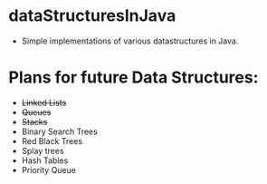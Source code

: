 # dataStructuresInJava
- Simple implementations of various datastructures in Java.
# Plans for future Data Structures:
- <s>Linked Lists</s>
- <s>Queues</s>
- <s>Stacks</s>
- Binary Search Trees
- Red Black Trees
- Splay trees
- Hash Tables
- Priority Queue
